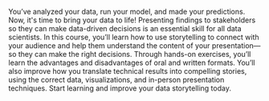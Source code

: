You’ve analyzed your data, run your model, and made your predictions.  Now, it's time to bring your data to life! Presenting findings to stakeholders so they can make data-driven decisions is an essential skill for all data scientists. In this course, you’ll learn how to use storytelling to connect with your audience and help them understand the content of your presentation—so they can make the right decisions. Through hands-on exercises, you’ll learn the advantages and disadvantages of oral and written formats. You’ll also improve how you translate technical results into compelling stories, using the correct data, visualizations, and in-person presentation techniques. Start learning and improve your data storytelling today.
